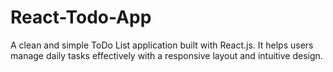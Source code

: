# React-Todo-App
A clean and simple ToDo List application built with React.js. It helps users manage daily tasks effectively with a responsive layout and intuitive design.
